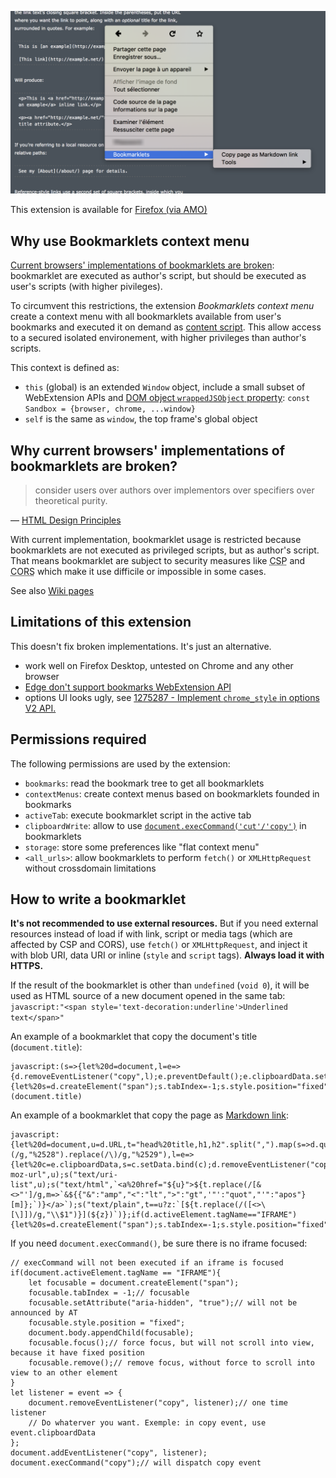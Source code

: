 ![Firefox capture of Bookmarklets context menu: Context menu opened with a folder and a bookmarklet "Copy page as Markdown link"](capture_firefox_desktop.png)

This extension is available for [Firefox (via AMO)](https://addons.mozilla.org/firefox/addon/bookmarklets-context-menu/)

## Why use Bookmarklets context menu

[Current browsers' implementations of bookmarklets are broken](#why-current-browsers-implementations-of-bookmarklets-are-broken): bookmarklet are executed as author's script, but should be executed as user's scripts (with higher pivileges).

To circumvent this restrictions, the extension _Bookmarklets context menu_ create a context menu with all bookmarklets available from user's bookmarks and executed it on demand as [content script](https://developer.mozilla.org/en-US/Add-ons/WebExtensions/Content_scripts). This allow access to a secured isolated environement, with higher privileges than author's scripts.

This context is defined as:

- `this` (global) is an extended `Window` object, include a small subset of WebExtension APIs and [DOM object `wrappedJSObject` property](https://developer.mozilla.org/en-US/Add-ons/WebExtensions/Content_scripts#Accessing_page_script_objects_from_content_scripts): `const Sandbox = {browser, chrome, ...window}`
- `self` is the same as `window`, the top frame's global object

## Why current browsers' implementations of bookmarklets are broken?

> consider users over authors over implementors over specifiers over theoretical purity.

— [HTML Design Principles](https://www.w3.org/TR/html-design-principles/#priority-of-constituencies)

With current implementation, bookmarklet usage is restricted because bookmarklets are not executed as privileged scripts, but as author's script.
That means bookmarklet are subject to security measures like <abbr title="Content Security Policy">CSP</abbr> and <abbr title="Cross-Origin Resource Sharing">CORS</abbr> which make it use difficile or impossible in some cases.

See also [Wiki pages](https://github.com/mems/bookmarklets-context-menu/wiki)

## Limitations of this extension

This doesn't fix broken implementations. It's just an alternative.

- work well on Firefox Desktop, untested on Chrome and any other browser
- [Edge don't support bookmarks WebExtension API](https://developer.mozilla.org/en-US/Add-ons/WebExtensions/API/bookmarks#Browser_compatibility)
- options UI looks ugly, see [1275287 - Implement `chrome_style` in options V2 API.](https://bugzilla.mozilla.org/show_bug.cgi?id=1275287)

## Permissions required

The following permissions are used by the extension:

- `bookmarks`: read the bookmark tree to get all bookmarklets
- `contextMenus`: create context menus based on bookmarklets founded in bookmarks
- `activeTab`: execute bookmarklet script in the active tab
- `clipboardWrite`: allow to use [`document.execCommand('cut'/'copy')`](https://developer.mozilla.org/en-US/Add-ons/WebExtensions/Interact_with_the_clipboard) in bookmarklets
- `storage`: store some preferences like "flat context menu"
- `<all_urls>`: allow bookmarklets to perform `fetch()` or `XMLHttpRequest` without crossdomain limitations

## How to write a bookmarklet

**It's not recommended to use external resources.** But if you need external resources instead of load if with link, script or media tags (which are affected by CSP and CORS), use `fetch()` or `XMLHttpRequest`, and inject it with blob URI, data URI or inline (`style` and `script` tags). **Always load it with HTTPS.**

If the result of the bookmarklet is other than `undefined` (`void 0`), it will be used as HTML source of a new document opened in the same tab: `javascript:"<span style='text-decoration:underline'>Underlined text</span>"`

An example of a bookmarklet that copy the document's title (`document.title`):

	javascript:(s=>{let%20d=document,l=e=>{d.removeEventListener("copy",l);e.preventDefault();e.clipboardData.setData("text/plain",s);};if(d.activeElement.tagName=="IFRAME"){let%20s=d.createElement("span");s.tabIndex=-1;s.style.position="fixed";d.body.appendChild(s);s.focus();s.remove()}d.addEventListener("copy",l);d.execCommand("copy");a.focus()})(document.title)

An example of a bookmarklet that copy the page as [Markdown link](https://github.com/adam-p/markdown-here/wiki/Markdown-Cheatsheet#links):

	javascript:{let%20d=document,u=d.URL,t="head%20title,h1,h2".split(",").map(s=>d.querySelector(s)).reduce((a,e)=>a||e&&e.textContent.replace(/\s+/g,"%20").trim(),"")||u,z=u.replace(/\(/g,"%2528").replace(/\)/g,"%2529"),l=e=>{let%20c=e.clipboardData,s=c.setData.bind(c);d.removeEventListener("copy",l);e.preventDefault();c.clearData();s("text/x-moz-url",u);s("text/uri-list",u);s("text/html",`<a%20href="${u}">${t.replace(/[&<>"']/g,m=>`&${{"&":"amp","<":"lt",">":"gt",'"':"quot","'":"apos"}[m]};`)}</a>`);s("text/plain",t==u?z:`[${t.replace(/([<>\[\]])/g,"\\$1")}](${z})`)};if(d.activeElement.tagName=="IFRAME"){let%20s=d.createElement("span");s.tabIndex=-1;s.style.position="fixed";d.body.appendChild(s);s.focus();s.remove()}d.addEventListener("copy",l);d.execCommand("copy");void(0)}

If you need `document.execCommand()`, be sure there is no iframe focused:

	// execCommand will not been executed if an iframe is focused
	if(document.activeElement.tagName == "IFRAME"){
		let focusable = document.createElement("span");
		focusable.tabIndex = -1;// focusable
		focusable.setAttribute("aria-hidden", "true");// will not be announced by AT
		focusable.style.position = "fixed";
		document.body.appendChild(focusable);
		focusable.focus();// force focus, but will not scroll into view, because it have fixed position
		focusable.remove();// remove focus, without force to scroll into view to an other element
	}
	let listener = event => {
		document.removeEventListener("copy", listener);// one time listener
		// Do whaterver you want. Exemple: in copy event, use event.clipboardData
	};
	document.addEventListener("copy", listener);
	document.execCommand("copy");// will dispatch copy event
